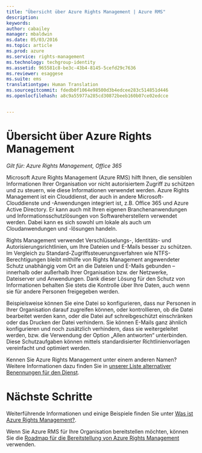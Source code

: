 ```yaml
---
title: "Übersicht über Azure Rights Management | Azure RMS"
description: 
keywords: 
author: cabailey
manager: mbaldwin
ms.date: 05/03/2016
ms.topic: article
ms.prod: azure
ms.service: rights-management
ms.technology: techgroup-identity
ms.assetid: 965581c8-be3c-43b4-8145-5cefd29c7636
ms.reviewer: esaggese
ms.suite: ems
translationtype: Human Translation
ms.sourcegitcommit: fdedb0f1064e98500d3b4edcee283c514851d446
ms.openlocfilehash: a8c9a55977a285cd30872beeb160b07ce02edcce


---
```


# Übersicht über Azure Rights Management

*Gilt für: Azure Rights Management, Office 365*

Microsoft Azure Rights Management (Azure RMS) hilft Ihnen, die sensiblen Informationen Ihrer Organisation vor nicht autorisiertem Zugriff zu schützen und zu steuern, wie diese Informationen verwendet werden. Azure Rights Management ist ein Clouddienst, der auch in andere Microsoft-Clouddienste und -Anwendungen integriert ist, z.B. Office 365 und Azure Active Directory. Er kann auch mit Ihren eigenen Branchenanwendungen und Informationsschutzlösungen von Softwareherstellern verwendet werden. Dabei kann es sich sowohl um lokale als auch um Cloudanwendungen und -lösungen handeln. 

Rights Management verwendet Verschlüsselungs-, Identitäts- und Autorisierungsrichtlinien, um Ihre Dateien und E-Mails besser zu schützen. Im Vergleich zu Standard-Zugriffssteuerungsverfahren wie NTFS-Berechtigungen bleibt mithilfe von Rights Management angewendeter Schutz unabhängig vom Ort an die Dateien und E-Mails gebunden – innerhalb oder außerhalb Ihrer Organisation bzw. der Netzwerke, Dateiserver und Anwendungen. Dank dieser Lösung für den Schutz von Informationen behalten Sie stets die Kontrolle über Ihre Daten, auch wenn sie für andere Personen freigegeben werden.

Beispielsweise können Sie eine Datei so konfigurieren, dass nur Personen in Ihrer Organisation darauf zugreifen können, oder kontrollieren, ob die Datei bearbeitet werden kann, oder die Datei auf schreibgeschützt einschränken oder das Drucken der Datei verhindern. Sie können E-Mails ganz ähnlich konfigurieren und noch zusätzlich verhindern, dass sie weitergeleitet werden, bzw. die Verwendung der Option „Allen antworten“ unterbinden. Diese Schutzaufgaben können mittels standardisierter Richtlinienvorlagen vereinfacht und optimiert werden.

Kennen Sie Azure Rights Management unter einem anderen Namen? Weitere Informationen dazu finden Sie in [unserer Liste alternativer Benennungen für den Dienst](azure-rms-aka.md).

# Nächste Schritte
Weiterführende Informationen und einige Beispiele finden Sie unter [Was ist Azure Rights Management?](what-is-azure-rms.md).

Wenn Sie Azure RMS für Ihre Organisation bereitstellen möchten, können Sie die [Roadmap für die Bereitstellung von Azure Rights Management](../plan-design/deployment-roadmap.md) verwenden.





<!--HONumber=Jun16_HO4-->


